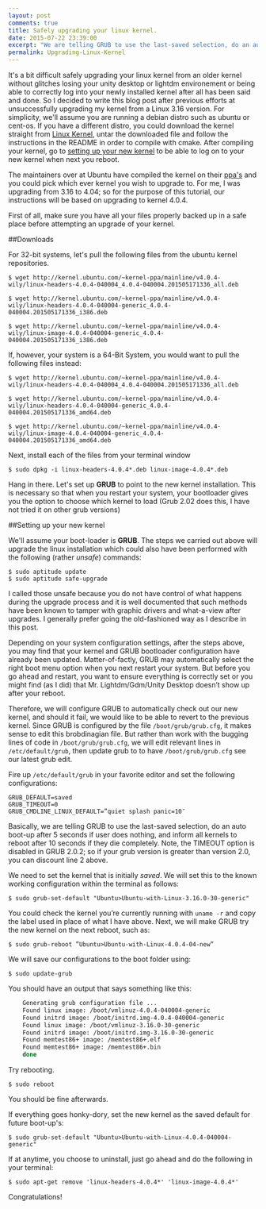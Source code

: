 ```yaml
---
layout: post
comments: true
title: Safely upgrading your linux kernel.
date: 2015-07-22 23:39:00
excerpt: "We are telling GRUB to use the last-saved selection, do an auto boot-up after 5 seconds if user does nothing, and inform all kernels to reboot after 10 seconds if they die completely. Note, the TIMEOUT option is disabled in GRUB 2.02"
permalink: Upgrading-Linux-Kernel
---
```


It's a bit difficult safely upgrading your linux kernel from an older kernel without glitches losing your unity desktop or lightdm environement or being able to correctly log into your newly installed kernel after all has been said and done. So I decided to write this blog post after previous efforts at unsuccessfully upgrading my kernel from a Linux 3.16 version. For simplicity, we'll assume you are running a debian distro such as ubuntu or cent-os. If you have a different distro, you could download the kernel straight from [Linux Kernel](https://www.kernel.org/), untar the downloaded file and follow the instructions in the README in order to compile with cmake. After compiling your kernel, go to [setting up your new kernel](#setting-up-your-new-kernel) to be able to log on to your new kernel when next you reboot.

The maintainers over at Ubuntu have compiled the kernel on their [ppa's](http://kernel.ubuntu.com/~kernel-ppa/mainline/) and you could pick which ever kernel you wish to upgrade to. For me, I was upgrading from 3.16 to 4.04; so for the purpose of this tutorial, our instructions will be based on upgrading to kernel 4.0.4.

First of all, make sure you have all your files properly backed up in a safe place before attempting an upgrade of your kernel.

##Downloads

For 32-bit systems, let's pull the following files from the ubuntu kernel repositories.

<pre class="terminal"><code>$ wget http://kernel.ubuntu.com/~kernel-ppa/mainline/v4.0.4-wily/linux-headers-4.0.4-040004_4.0.4-040004.201505171336_all.deb

$ wget http://kernel.ubuntu.com/~kernel-ppa/mainline/v4.0.4-wily/linux-headers-4.0.4-040004-generic_4.0.4-040004.201505171336_i386.deb

$ wget http://kernel.ubuntu.com/~kernel-ppa/mainline/v4.0.4-wily/linux-image-4.0.4-040004-generic_4.0.4-040004.201505171336_i386.deb
</code></pre>

If, however, your system is a 64-Bit System, you would want to pull the following files instead:

<pre class="terminal"><code>$ wget http://kernel.ubuntu.com/~kernel-ppa/mainline/v4.0.4-wily/linux-headers-4.0.4-040004_4.0.4-040004.201505171336_all.deb

$ wget http://kernel.ubuntu.com/~kernel-ppa/mainline/v4.0.4-wily/linux-headers-4.0.4-040004-generic_4.0.4-040004.201505171336_amd64.deb

$ wget http://kernel.ubuntu.com/~kernel-ppa/mainline/v4.0.4-wily/linux-image-4.0.4-040004-generic_4.0.4-040004.201505171336_amd64.deb
</code></pre>

Next, install each of the files from your terminal window


<pre class="terminal"><code>$ sudo dpkg -i linux-headers-4.0.4*.deb linux-image-4.0.4*.deb</code></pre>


Hang in there. Let's set up **GRUB** to point to the new kernel installation. This is necessary so that when you restart your system, your bootloader gives you the option to choose which kernel to load (Grub 2.02 does this, I have not tried it on other grub versions)


##Setting up your new kernel

We'll assume your boot-loader is **GRUB**. The steps we carried out above will upgrade the linux installation which could also have been performed with the following (rather _unsafe_) commands:

<pre class="terminal"><code>$ sudo aptitude update 
$ sudo aptitude safe-upgrade </code></pre>

I called those unsafe because you do not have control of what happens during the upgrade process and it is well documented that such methods have been known to tamper with graphic drivers and what-a-view after upgrades. I generally prefer going the old-fashioned way as I describe in this post.

Depending on your system configuration settings, after the steps above, you may find that your kernel and GRUB bootloader configuration have already been updated. Matter-of-factly, GRUB may automatically select the right boot menu option when you next restart your system. But before you go ahead and restart, you want to ensure everything is correctly set or you might find (as I did) that Mr. Lightdm/Gdm/Unity Desktop doesn’t show up after your reboot. 

Therefore, we will configure GRUB to  automatically check out our new kernel, and should it fail, we would like to be able to revert to the previous kernel. Since GRUB is configured by the file `/boot/grub/grub.cfg`, it makes sense to edit this brobdinagian file. But rather than work with the bugging lines of code in `/boot/grub/grub.cfg`, we will edit relevant lines in `/etc/default/grub`, then update grub to to have `/boot/grub/grub.cfg` see our latest grub edit.

Fire up `/etc/default/grub` in your favorite editor and set the following configurations:

```
GRUB_DEFAULT=saved
GRUB_TIMEOUT=0
GRUB_CMDLINE_LINUX_DEFAULT=”quiet splash panic=10″
```

Basically, we are telling GRUB to use the last-saved selection, do an auto boot-up after 5 seconds if user does nothing, and inform all kernels to reboot after 10 seconds if they die completely. Note, the TIMEOUT option is disabled in GRUB 2.0.2; so if your grub version is greater than version 2.0, you can discount line 2 above. 

We need to set the kernel that is initially _saved_. We will set this to the known working configuration within the terminal as follows:

<pre class="terminal"><code>$ sudo grub-set-default "Ubuntu>Ubuntu-with-Linux-3.16.0-30-generic" </code></pre>

You could check the kernel you’re currently running with `uname -r` and copy the label used in place of what I have above.  Next, we will make GRUB try the new kernel on the next reboot, such as:

<pre class="terminal"><code>$ sudo grub-reboot ”Ubuntu>Ubuntu-with-Linux-4.0.4-04-new” </code></pre>

We will save our configurations to the boot folder using:

<pre class="terminal"><code>$ sudo update-grub </code></pre>

You should have an output that says something like this:

```bash
	Generating grub configuration file ...
	Found linux image: /boot/vmlinuz-4.0.4-040004-generic
	Found initrd image: /boot/initrd.img-4.0.4-040004-generic
	Found linux image: /boot/vmlinuz-3.16.0-30-generic
	Found initrd image: /boot/initrd.img-3.16.0-30-generic
	Found memtest86+ image: /memtest86+.elf
	Found memtest86+ image: /memtest86+.bin
	done
```

Try rebooting. 

<pre class="terminal"><code>$ sudo reboot </code></pre>

You should be fine afterwards.

If everything goes honky-dory, set the new kernel as the saved default for future boot-up's:

<pre class="terminal"><code>$ sudo grub-set-default "Ubuntu>Ubuntu-with-Linux-4.0.4-040004-generic" </code></pre>

If at anytime, you choose to uninstall, just go ahead and do the following in your terminal:

<pre class="terminal"><code>$ sudo apt-get remove 'linux-headers-4.0.4*' 'linux-image-4.0.4*'</code></pre>

Congratulations!
